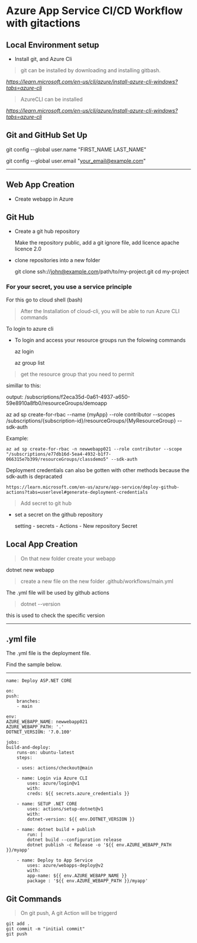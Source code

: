 # Azure App Service CI/CD Workflow with gitactions

## Local Environment setup

- Install git, and Azure Cli

> git can be installed by downloading and installing gitbash.

*https://learn.microsoft.com/en-us/cli/azure/install-azure-cli-windows?tabs=azure-cli*

> AzureCLI can be installed 

*https://learn.microsoft.com/en-us/cli/azure/install-azure-cli-windows?tabs=azure-cli*

## Git and GitHub Set Up

git config --global user.name "FIRST_NAME LAST_NAME"

git config --global user.email "your_email@example.com"

----
## Web App Creation 

- Create webapp in Azure 

## Git Hub

- Create a git hub repository 

    Make the repository public, add a git ignore file, add licence apache licence 2.0

- clone repositories into a new folder

    git clone ssh://john@example.com/path/to/my-project.git 
    cd my-project 

    
### For your secret, you use a service principle 

For this go to cloud shell (bash)

> After the Installation of cloud-cli, you will be able to run Azure CLI commands

To login to azure cli 

- To login and access your resource groups run the folowing commands

    az login 

    az group list 

> get the resource group that you need to permit 

simillar to this:

output: /subscriptions/f2eca35d-0a61-4937-a650-59e8910a8fb0/resourceGroups/demoapp

az ad sp create-for-rbac --name {myApp} --role contributor --scopes /subscriptions/{subscription-id}/resourceGroups/{MyResourceGroup} --sdk-auth

Example:

    az ad sp create-for-rbac -n newwebapp021 --role contributor --scope "/subscriptions/e77db16d-5ea4-4932-b1f7-066315e7b399/resourceGroups/classdemo5" --sdk-auth

Deployment credentials can also be gotten with other methods because the sdk-auth is depracated 

    https://learn.microsoft.com/en-us/azure/app-service/deploy-github-actions?tabs=userlevel#generate-deployment-credentials


> Add secret to git hub

- set a secret on the github repository 

  setting - secrets - Actions - New repository  Secret 

## Local App Creation 

> On that new folder create your webapp

  dotnet new webapp

> create a new file on the new folder .github/workflows/main.yml

  The .yml file will be used by github actions 

> dotnet --version 

this is used to check the specific version 

---

## .yml file 

The .yml file is the deployment file.

Find the sample below.

----

    name: Deploy ASP.NET CORE

    on:
    push:
        branches: 
        - main

    env:
    AZURE_WEBAPP_NAME: newwebapp021
    AZURE_WEBAPP_PATH: '.'
    DOTNET_VERSION: '7.0.100'

    jobs:
    build-and-deploy:
        runs-on: ubuntu-latest
        steps:
        
        - uses: actions/checkout@main

        - name: Login via Azure CLI
            uses: azure/login@v1
            with:
            creds: ${{ secrets.azure_credentials }}

        - name: SETUP .NET CORE
            uses: actions/setup-dotnet@v1
            with:
            dotnet-version: ${{ env.DOTNET_VERSION }}

        - name: dotnet build + publish
            run: |
            dotnet build --configuration release
            dotnet publish -c Release -o '${{ env.AZURE_WEBAPP_PATH }}/myapp'

        - name: Deploy to App Service 
            uses: azure/webapps-deploy@v2
            with:
            app-name: ${{ env.AZURE_WEBAPP_NAME }}
            package : '${{ env.AZURE_WEBAPP_PATH }}/myapp'

## Git Commands 

> On git push, A git Action will be triggerd 

    git add .
    git commit -m "initial commit"
    git push